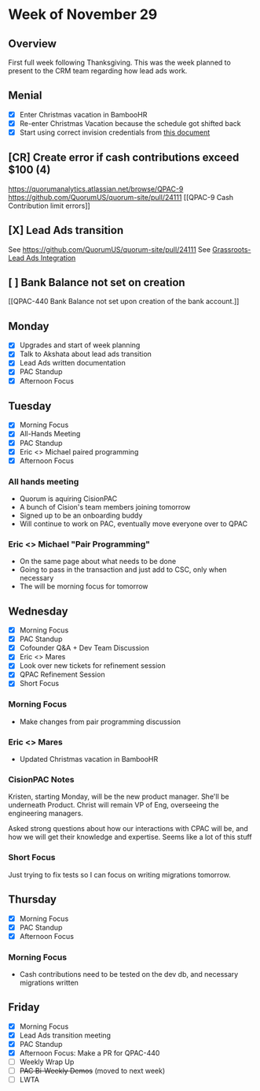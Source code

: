 # Week of November 29

## Overview

First full week following Thanksgiving. This was the week planned to present to the CRM team regarding how lead ads work.

## Menial
 - [x] Enter Christmas vacation in BambooHR
 - [x] Re-enter Christmas Vacation because the schedule got shifted back
 - [x] Start using correct invision credentials from [this document][gdocs_design]

[gdocs_design]: https://docs.google.com/document/d/1CJlU0p7I6VU45EQ0pwP0e8uZ8Aqtw81E16D3Yw2saLg/edit#heading=h.fu0v0jyfzav7

## [CR] Create error if cash contributions exceed $100 (4)
https://quorumanalytics.atlassian.net/browse/QPAC-9
https://github.com/QuorumUS/quorum-site/pull/24111
[[QPAC-9 Cash Contribution limit errors]]

## [X] Lead Ads transition
See https://github.com/QuorumUS/quorum-site/pull/24111
See [Grassroots-Lead Ads Integration](Grassroots-Lead%20Ads%20Integration.md)

## [ ] Bank Balance not set on creation
[[QPAC-440 Bank Balance not set upon creation of the bank account.]]

## Monday
 - [x] Upgrades and start of week planning
 - [x] Talk to Akshata about lead ads transition
 - [x] Lead Ads written documentation
 - [x] PAC Standup
 - [x] Afternoon Focus

## Tuesday
 - [x] Morning Focus
 - [x] All-Hands Meeting
 - [x] PAC Standup
 - [x] Eric <> Michael paired programming
 - [x] Afternoon Focus

### All hands meeting
 - Quorum is aquiring CisionPAC
 - A bunch of Cision's team members joining tomorrow
 - Signed up to be an onboarding buddy
 - Will continue to work on PAC, eventually move everyone over to QPAC

### Eric <> Michael "Pair Programming"
 - On the same page about what needs to be done
 - Going to pass in the transaction and just add to CSC, only when necessary
 - The will be morning focus for tomorrow

## Wednesday
 - [x] Morning Focus
 - [x] PAC Standup
 - [x] Cofounder Q&A + Dev Team Discussion
 - [x] Eric <> Mares
 - [x] Look over new tickets for refinement session
 - [x] QPAC Refinement Session
 - [x] Short Focus

### Morning Focus
 - Make changes from pair programming discussion

### Eric <> Mares
 - Updated Christmas vacation in BambooHR

### CisionPAC Notes

Kristen, starting Monday, will be the new product manager. She'll be underneath Product. Christ will remain VP of Eng, overseeing the engineering managers.

Asked strong questions about how our interactions with CPAC will be, and how we will get their knowledge and expertise. Seems like a lot of this stuff

### Short Focus

 Just trying to fix tests so I can focus on writing migrations tomorrow.

## Thursday
 - [x] Morning Focus
 - [x] PAC Standup
 - [x] Afternoon Focus

### Morning Focus
 - Cash contributions need to be tested on the dev db, and necessary migrations written

## Friday
 - [x] Morning Focus
 - [x] Lead Ads transition meeting
 - [x] PAC Standup
 - [x] Afternoon Focus: Make a PR for QPAC-440
 - [ ] Weekly Wrap Up
 - [ ] ~~PAC Bi-Weekly Demos~~ (moved to next week)
 - [ ] LWTA